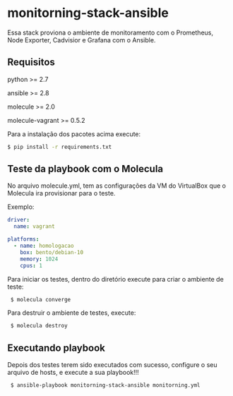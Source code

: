 monitorning-stack-ansible
=========

Essa stack proviona o ambiente de monitoramento com o Prometheus, Node Exporter, Cadvisior e Grafana com o Ansible.

Requisitos
------------

python >= 2.7

ansible >= 2.8

molecule >= 2.0

molecule-vagrant >= 0.5.2

Para a instalação dos pacotes acima execute:


```bash
$ pip install -r requirements.txt
```

Teste da playbook com o Molecula
--------------

No arquivo molecule.yml, tem as configurações da VM do VirtualBox que o Molecula ira provisionar para o teste.

Exemplo:

```yml
driver:
  name: vagrant

platforms:
  - name: homologacao
    box: bento/debian-10
    memory: 1024
    cpus: 1
```

Para iniciar os testes, dentro do diretório execute para criar o ambiente de teste:

```bash
 $ molecula converge
```

Para destruir o ambiente de testes, execute:

```bash
 $ molecula destroy
```

Executando playbook
------------

Depois dos testes terem sido executados com sucesso, configure o seu arquivo de hosts, e execute a sua playbook!!!

```bash
 $ ansible-playbook monitorning-stack-ansible monitorning.yml
```